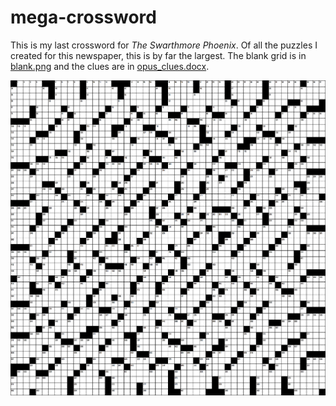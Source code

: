 # mega-crossword

This is my last crossword for _The Swarthmore Phoenix_.  Of all the puzzles I created for this newspaper, this is by far the largest.  The blank grid is in [blank.png](blank.png) and the clues are in [opus_clues.docx](opus_clues.docx).


![alt text](blank.png)
